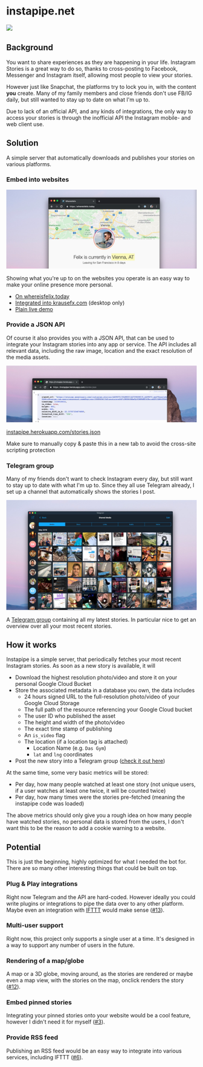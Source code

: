 # instapipe.net

[![](https://img.shields.io/badge/author-@KrauseFx-blue.svg?style=flat)](https://twitter.com/KrauseFx)

## Background

You want to share experiences as they are happening in your life. Instagram Stories is a great way to do so, thanks to cross-posting to Facebook, Messenger and Instagram itself, allowing most people to view your stories.

However just like Snapchat, the platforms try to lock you in, with the content **you** create. Many of my family members and close friends don't use FB/IG daily, but still wanted to stay up to date on what I'm up to.

Due to lack of an official API, and any kinds of integrations, the only way to access your stories is through the inofficial API the Instagram mobile- and web client use.

## Solution

A simple server that automatically downloads and publishes your stories on various platforms.

### Embed into websites

<a href="https://whereisfelix.today">
  <img src="assets/whereisfelixScreenshot.jpg" />
</a>

Showing what you're up to on the websites you operate is an easy way to make your online presence more personal.

- [On whereisfelix.today](https://whereisfelix.today)
- [Integrated into krausefx.com](https://krausefx.com) (desktop only)
- [Plain live demo](https://krausefx.github.io/instapipe/web/index.html)

### Provide a JSON API

Of course it also provides you with a JSON API, that can be used to integrate your Instagram stories into any app or service. The API includes all relevant data, including the raw image, location and the exact resolution of the media assets.

<img src="assets/apiScreenshot.jpg" />

[instapipe.herokuapp.com/stories.json](https://instapipe.herokuapp.com/stories.json)

Make sure to manually copy & paste this in a new tab to avoid the cross-site scripting protection

### Telegram group

Many of my friends don't want to check Instagram every day, but still want to stay up to date with what I'm up to. Since they all use Telegram already, I set up a channel that automatically shows the stories I post.

<a href="https://t.me/joinchat/AAAAAFADGfZcXqQj3TK73A">
  <img src="assets/telegramScreenshot.jpg" />
</a>

A [Telegram group](https://t.me/joinchat/AAAAAFADGfZcXqQj3TK73A) containing all my latest stories. In particular nice to get an overview over all your most recent stories.

## How it works

Instapipe is a simple server, that periodically fetches your most recent Instagram stories. As soon as a new story is available, it will

- Download the highest resolution photo/video and store it on your personal Google Cloud Bucket
- Store the associated metadata in a database you own, the data includes
  - 24 hours signed URL to the full-resolution photo/video of your Google Cloud Storage
  - The full path of the resource referencing your Google Cloud bucket
  - The user ID who published the asset
  - The height and width of the photo/video
  - The exact time stamp of publishing
  - An `is_video` flag
  - The location (if a location tag is attached)
    - Location Name (e.g. `Das Gym`)
    - `lat` and `lng` coordinates
- Post the new story into a Telegram group ([check it out here](https://t.me/joinchat/AAAAAFADGfZcXqQj3TK73A))

At the same time, some very basic metrics will be stored:

- Per day, how many people watched at least one story (not unique users, if a user watches at least one twice, it will be counted twice)
- Per day, how many times were the stories pre-fetched (meaning the instapipe code was loaded)

The above metrics should only give you a rough idea on how many people have watched stories, no personal data is stored from the users, I don't want this to be the reason to add a cookie warning to a website.

## Potential

This is just the beginning, highly optimized for what I needed the bot for. There are so many other interesting things that could be built on top.

### Plug & Play integrations

Right now Telegram and the API are hard-coded. However ideally you could write plugins or integrations to pipe the data over to any other platform. Maybe even an integration with [IFTTT](https://ifttt.com) would make sense ([#13](https://github.com/KrauseFx/instapipe/issues/13)).

### Multi-user support

Right now, this project only supports a single user at a time. It's designed in a way to support any number of users in the future. 

### Rendering of a map/globe

A map or a 3D globe, moving around, as the stories are rendered or maybe even a map view, with the stories on the map, onclick renders the story ([#12](https://github.com/KrauseFx/instapipe/issues/12)).

### Embed pinned stories

Integrating your pinned stories onto your website would be a cool feature, however I didn't need it for myself ([#3](https://github.com/KrauseFx/instapipe/issues/3)).

### Provide RSS feed

Publishing an RSS feed would be an easy way to integrate into various services, including IFTTT ([#6](https://github.com/KrauseFx/instapipe/issues/6)).
